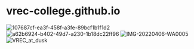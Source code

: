 # vrec-college.github.io
![107687cf-ea3f-458f-a3fe-89bcf1b1f1d2](https://user-images.githubusercontent.com/103091328/162350734-25205c49-e81b-47ca-b02a-9a88f77ad6ad.jpg)
![a62b6924-b402-49d7-a230-1b18dc22ff96](https://user-images.githubusercontent.com/103091328/162350740-d8c8b5fa-1940-4569-acb6-feb1fbc5fdc9.jpg)
![IMG-20220406-WA0005](https://user-images.githubusercontent.com/103091328/162350800-64399242-3e32-4813-a55d-34a46b41c6b3.jpg)
![VREC_at_dusk](https://user-images.githubusercontent.com/103091328/162350874-6aa664fc-072f-4f25-bdc8-82b31431f596.jpg)
